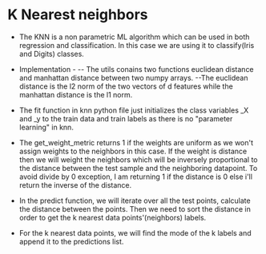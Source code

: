 # K Nearest neighbors

- The KNN is a non parametric ML algorithm which can be used in both regression and classification. In this case we are using it to classify(Iris and Digits) classes.
- Implementation -
-- The utils conains two functions euclidean distance and manhattan distance between two numpy arrays.
--The euclidean distance is the l2 norm of the two vectors of d features while the manhattan distance is the l1 norm.

- The fit function in knn python file just initializes the class variables _X and _y to the train data and train labels as there is no "parameter learning" in knn.
- The get_weight_metric returns 1 if the weights are uniform as we won't assign weights to the neighbors in this case. If the weight is distance then we will weight the neighbors which will be inversely proportional to the distance between the test sample and the neighboring datapoint. To avoid divide by 0 exception, I am returning 1 if the distance is 0 else i'll return the inverse of the distance.
- In the predict function, we will iterate over all the test points, calculate the distance between the points. Then we need to sort the distance in order to get the k nearest data points'(neighbors) labels.
- For the k nearest data points, we will find the mode of the k labels and append it to the predictions list.